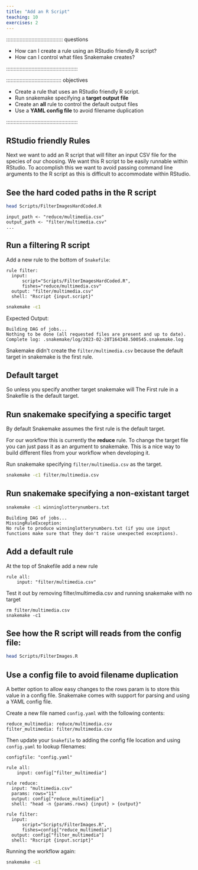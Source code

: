 ```yaml
---
title: "Add an R Script"
teaching: 10
exercises: 2
---
```


:::::::::::::::::::::::::::::::::::::: questions 

- How can I create a rule using an RStudio friendly R script?
- How can I control what files Snakemake creates?

::::::::::::::::::::::::::::::::::::::::::::::::

::::::::::::::::::::::::::::::::::::: objectives

- Create a rule that uses an RStudio friendly R script.
- Run snakemake specifying a __target output file__
- Create an __all__ rule to control the default output files
- Use a __YAML config file__ to avoid filename duplication

::::::::::::::::::::::::::::::::::::::::::::::::

## RStudio friendly Rules
Next we want to add an R script that will filter an input CSV file for the species of our choosing.
We want this R script to be easily runnable within RStudio. To accomplish this we want to avoid 
passing command line arguments to the R script as this is difficult to accommodate within RStudio.

## See the hard coded paths in the R script
```bash
head Scripts/FilterImagesHardCoded.R
```

```output
input_path <- "reduce/multimedia.csv"
output_path <- "filter/multimedia.csv"
...
```

## Run a filtering R script
Add a new rule to the bottom of `Snakefile`:
```
rule filter:
  input: 
      script="Scripts/FilterImagesHardCoded.R",
      fishes="reduce/multimedia.csv"
  output: "filter/multimedia.csv"
  shell: "Rscript {input.script}"
```

```bash
snakemake -c1
```

Expected Output:
```output
Building DAG of jobs...
Nothing to be done (all requested files are present and up to date).
Complete log: .snakemake/log/2023-02-28T164348.500545.snakemake.log
```
Snakemake didn't create the `filter/multimedia.csv` because the default target in snakemake is the first rule.

## Default target
So unless you specify another target snakemake will 
The First rule in a Snakefile is the default target.

## Run snakemake specifying a specific target
By default Snakemake assumes the first rule is the default target.

For our workflow this is currently the __reduce__ rule.
To change the target file you can just pass it as an argument to snakemake.
This is a nice way to build different files from your workflow when developing it.

Run snakemake specifying `filter/multimedia.csv` as the target.
```bash
snakemake -c1 filter/multimedia.csv
```

## Run snakemake specifying a non-existant target
```bash
snakemake -c1 winninglotterynumbers.txt
```

```output
Building DAG of jobs...
MissingRuleException:
No rule to produce winninglotterynumbers.txt (if you use input functions make sure that they don't raise unexpected exceptions).
```

## Add a default rule
At the top of Snakefile add a new rule

```
rule all:
    input: "filter/multimedia.csv"
```

Test it out by removing filter/multimedia.csv and running snakemake with no target
```
rm filter/multimedia.csv
snakemake -c1
```

## See how the R script will reads from the config file:
```bash
head Scripts/FilterImages.R
```

## Use a config file to avoid filename duplication
A better option to allow easy changes to the rows param is to store this value in a config file.
Snakemake comes with support for parsing and using a YAML config file.

Create a new file named `config.yaml` with the following contents:
```
reduce_multimedia: reduce/multimedia.csv
filter_multimedia: filter/multimedia.csv
```

Then update your `Snakefile` to adding the config file location and using `config.yaml` to lookup filenames:
```
configfile: "config.yaml"

rule all:
    input: config["filter_multimedia"]

rule reduce:
  input: "multimedia.csv"
  params: rows="11"
  output: config["reduce_multimedia"]
  shell: "head -n {params.rows} {input} > {output}"

rule filter:
  input: 
      script="Scripts/FilterImages.R",
      fishes=config["reduce_multimedia"]
  output: config["filter_multimedia"]
  shell: "Rscript {input.script}"
```

Running the workflow again:
```bash
snakemake -c1
```
